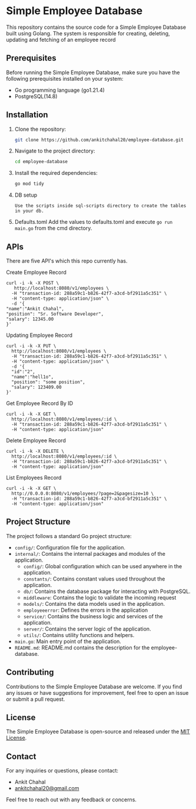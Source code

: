 # Simple Employee Database

This repository contains the source code for a Simple Employee Database built using Golang. The system is responsible for creating, deleting, updating and fetching of an employee record

## Prerequisites

Before running the Simple Employee Database, make sure you have the following prerequisites installed on your system:

- Go programming language (go1.21.4)
- PostgreSQL(14.8)

## Installation

1. Clone the repository:

   ```bash
   git clone https://github.com/ankitchahal20/employee-database.git
   ```

2. Navigate to the project directory:

   ```bash
   cd employee-database
   ```

3. Install the required dependencies:

   ```bash
   go mod tidy
   ```

4. DB setup
    ```
    Use the scripts inside sql-scripts directory to create the tables in your db.
    ```
5. Defaults.toml
Add the values to defaults.toml and execute `go run main.go` from the cmd directory.

## APIs
There are five API's which this repo currently has.

Create Employee Record
```
curl -i -k -X POST \
   http://localhost:8080/v1/employees \
  -H "transaction-id: 288a59c1-b826-42f7-a3cd-bf2911a5c351" \
  -H "content-type: application/json" \
  -d '{
"name":"Ankit Chahal",
"position": "Sr. Software Developer",
"salary": 12345.00
}'
```


Updating Employee Record

```
curl -i -k -X PUT \
  http://localhost:8080/v1/employees \
  -H "transaction-id: 288a59c1-b826-42f7-a3cd-bf2911a5c351" \
  -H "content-type: application/json" \
  -d '{
  "id":"2",
  "name":"hell1o",
  "position": "some position",
  "salary": 123409.00
}'
```

Get Employee Record By ID

```
curl -i -k -X GET \
  http://localhost:8080/v1/employees/:id \
  -H "transaction-id: 288a59c1-b826-42f7-a3cd-bf2911a5c351" \
  -H "content-type: application/json"
```

Delete Employee Record

```
curl -i -k -X DELETE \
  http://localhost:8080/v1/employees/:id \
  -H "transaction-id: 288a59c1-b826-42f7-a3cd-bf2911a5c351" \
  -H "content-type: application/json" 
```

List Employees Record

```
curl -i -k -X GET \
  http://0.0.0.0:8080/v1/employees/?page=2&pagesize=10 \
  -H "transaction-id: 288a59c1-b826-42f7-a3cd-bf2911a5c351" \
  -H "content-type: application/json"
```



## Project Structure

The project follows a standard Go project structure:

- `config/`: Configuration file for the application.
- `internal/`: Contains the internal packages and modules of the application.
  - `config/`: Global configuration which can be used anywhere in the application.
  - `constants/`: Contains constant values used throughout the application.
  - `db/`: Contains the database package for interacting with PostgreSQL.
  - `middleware`: Contains the logic to validate the incoming request
  - `models/`: Contains the data models used in the application.
  - `employeeerror`: Defines the errors in the application
  - `service/`: Contains the business logic and services of the application.
  - `server/`: Contains the server logic of the application.
  - `utils/`: Contains utility functions and helpers.
- `main.go`: Main entry point of the application.
- `README.md`: README.md contains the description for the employee-database.

## Contributing

Contributions to the Simple Employee Database are welcome. If you find any issues or have suggestions for improvement, feel free to open an issue or submit a pull request.

## License

The Simple Employee Database is open-source and released under the [MIT License](LICENSE).

## Contact

For any inquiries or questions, please contact:

- Ankit Chahal
- ankitchahal20@gmail.com

Feel free to reach out with any feedback or concerns.
